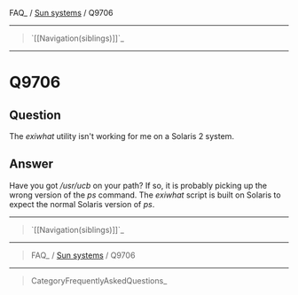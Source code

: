 FAQ\_ / [Sun systems](FAQ/Sun_systems) / Q9706

* * * * *

> \`[[Navigation(siblings)]]\`\_

* * * * *

Q9706
=====

Question
--------

The *exiwhat* utility isn't working for me on a Solaris 2 system.

Answer
------

Have you got */usr/ucb* on your path? If so, it is probably picking up
the wrong version of the *ps* command. The *exiwhat* script is built on
Solaris to expect the normal Solaris version of *ps*.

* * * * *

> \`[[Navigation(siblings)]]\`\_

* * * * *

> FAQ\_ / [Sun systems](FAQ/Sun_systems) / Q9706

* * * * *

> CategoryFrequentlyAskedQuestions\_
